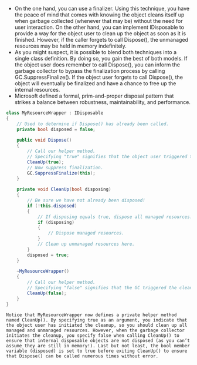 - On the one hand, you can use a finalizer. Using this technique, you have the peace of mind that comes with knowing the object cleans itself up when garbage collected (whenever that may be) without the need for user interaction. On the other hand, you can implement IDisposable to provide a way for the object user to clean up the object as soon as it is finished. However, if the caller forgets to call Dispose(), the unmanaged resources may be held in memory indefinitely.
- As you might suspect, it is possible to blend both techniques into a single class definition. By doing so, you gain the best of both models. If the object user does remember to call Dispose(), you can inform the garbage collector to bypass the finalization process by calling GC.SuppressFinalize(). If the object user forgets to call Dispose(), the object will eventually be finalized and have a chance to free up the internal resources.
- Microsoft defined a formal, prim-and-proper disposal pattern that strikes a balance between robustness, maintainability, and performance.
```csharp
class MyResourceWrapper : IDisposable  
{  
	// Used to determine if Dispose() has already been called.  
	private bool disposed = false;  
	
	public void Dispose()  
	{  
		// Call our helper method.  
		// Specifying "true" signifies that the object user triggered the cleanup.  
		CleanUp(true);  
		// Now suppress finalization.  
		GC.SuppressFinalize(this);  
	}  
	
	private void CleanUp(bool disposing)  
	{  
		// Be sure we have not already been disposed!  
		if (!this.disposed)  
		{  
			// If disposing equals true, dispose all managed resources.  
			if (disposing)  
			{  
				// Dispose managed resources.  
			}  
			// Clean up unmanaged resources here.  
		}  
		disposed = true;  
	}  
	
	~MyResourceWrapper()  
	{  
		// Call our helper method.  
		// Specifying "false" signifies that the GC triggered the cleanup.  
		CleanUp(false);  
	}  
}
```

```ad-important
Notice that MyResourceWrapper now defines a private helper method named CleanUp(). By specifying true as an argument, you indicate that the object user has initiated the cleanup, so you should clean up all managed and unmanaged resources. However, when the garbage collector initiates the cleanup, you specify false when calling CleanUp() to ensure that internal disposable objects are not disposed (as you can’t assume they are still in memory!). Last but not least, the bool member variable (disposed) is set to true before exiting CleanUp() to ensure that Dispose() can be called numerous times without error.
```